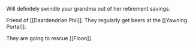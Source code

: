 Will definitely swindle your grandma out of her retirement savings.

Friend of [[Daardendrian Phil]]. They regularly get beers at the [[Yawning Portal]].

They are going to rescue [[Floon]].
